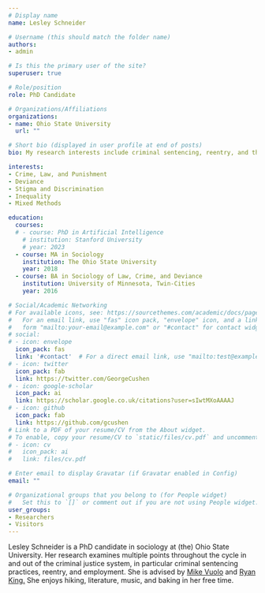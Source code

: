 ```yaml
---
# Display name
name: Lesley Schneider

# Username (this should match the folder name)
authors:
- admin

# Is this the primary user of the site?
superuser: true

# Role/position
role: PhD Candidate

# Organizations/Affiliations
organizations:
- name: Ohio State University
  url: ""

# Short bio (displayed in user profile at end of posts)
bio: My research interests include criminal sentencing, reentry, and the stigma of criminal labels.

interests:
- Crime, Law, and Punishment
- Deviance
- Stigma and Discrimination
- Inequality
- Mixed Methods

education:
  courses:
  # - course: PhD in Artificial Intelligence
    # institution: Stanford University
    # year: 2023
  - course: MA in Sociology
    institution: The Ohio State University
    year: 2018
  - course: BA in Sociology of Law, Crime, and Deviance
    institution: University of Minnesota, Twin-Cities
    year: 2016

# Social/Academic Networking
# For available icons, see: https://sourcethemes.com/academic/docs/page-builder/#icons
#   For an email link, use "fas" icon pack, "envelope" icon, and a link in the
#   form "mailto:your-email@example.com" or "#contact" for contact widget.
# social:
# - icon: envelope
  icon_pack: fas
  link: '#contact'  # For a direct email link, use "mailto:test@example.org".
# - icon: twitter
  icon_pack: fab
  link: https://twitter.com/GeorgeCushen
# - icon: google-scholar
  icon_pack: ai
  link: https://scholar.google.co.uk/citations?user=sIwtMXoAAAAJ
# - icon: github
  icon_pack: fab
  link: https://github.com/gcushen
# Link to a PDF of your resume/CV from the About widget.
# To enable, copy your resume/CV to `static/files/cv.pdf` and uncomment the lines below.
# - icon: cv
#   icon_pack: ai
#   link: files/cv.pdf

# Enter email to display Gravatar (if Gravatar enabled in Config)
email: ""

# Organizational groups that you belong to (for People widget)
#   Set this to `[]` or comment out if you are not using People widget.
user_groups:
- Researchers
- Visitors
---
```


Lesley Schneider is a PhD candidate in sociology at (the) Ohio State University. Her research examines multiple points throughout the cycle in and out of the criminal justice system, in particular criminal sentencing practices, reentry, and employment. She is advised by [Mike Vuolo](https://u.osu.edu/vuolo.2/) and [Ryan King.](https://sociology.osu.edu/people/king.2065) She enjoys hiking, literature, music, and baking in her free time. 
